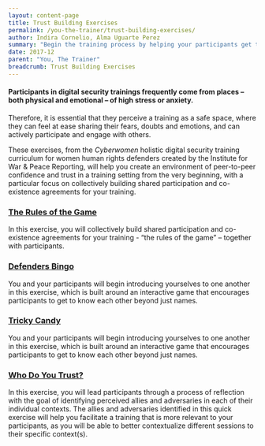 ```yaml
---
layout: content-page
title: Trust Building Exercises
permalink: /you-the-trainer/trust-building-exercises/
author: Indira Cornelio, Alma Uguarte Perez
summary: "Begin the training process by helping your participants get to know and trust one another."
date: 2017-12
parent: "You, The Trainer"
breadcrumb: Trust Building Exercises
---
```


#### Participants in digital security trainings frequently come from places – both physical and emotional – of high stress or anxiety.
Therefore, it is essential that they perceive a training as a safe space, where they can feel at ease sharing their fears, doubts and emotions, and can actively participate and engage with others.

These exercises, from the *Cyberwomen* holistic digital security training curriculum for women human rights defenders created by the Institute for War & Peace Reporting, will help you create an environment of peer-to-peer confidence and trust in a training setting from the very beginning, with a particular focus on collectively building shared participation and co-existence agreements for your training.

### [The Rules of the Game](/you-the-trainer/trust-building-exercises/the-rules-of-the-game/)
In this exercise, you will collectively build shared participation and co-existence agreements for your training - “the rules of the game” – together with participants.

### [Defenders Bingo](/you-the-trainer/trust-building-exercises/defenders-bingo/)
You and your participants will begin introducing yourselves to one another in this exercise, which is built around an interactive game that encourages participants to get to know each other beyond just names.

### [Tricky Candy](/you-the-trainer/trust-building-exercises/tricky-candy/)
You and your participants will begin introducing yourselves to one another in this exercise, which is built around an interactive game that encourages participants to get to know each other beyond just names.

### [Who Do You Trust?](/you-the-trainer/trust-building-exercises/who-do-you-trust/)
In this exercise, you will lead participants through a process of reflection with the goal of identifying perceived allies and adversaries in each of their individual contexts. The allies and adversaries identified in this quick exercise will help you facilitate a training that is more relevant to your participants, as you will be able to better contextualize different sessions to their specific context(s).
